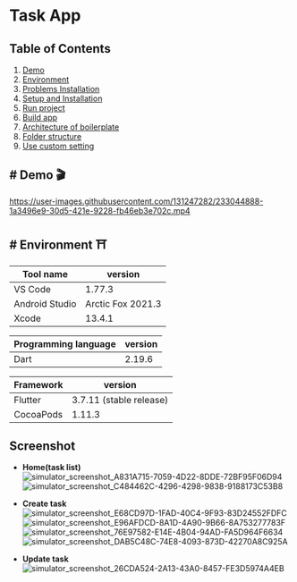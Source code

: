 # Task App

## Table of Contents

1. [Demo](#demo)
2. [Environment](#environment)
3. [Problems Installation](#problems)
4. [Setup and Installation](#setup-and-installation)
5. [Run project](#run-project)
6. [Build app](#build-app)
7. [Architecture of boilerplate](#architecture-of-boilerplate)
8. [Folder structure](#folder-structure)
9. [Use custom setting](#use-custom-setting)

## <a name="demo">#</a> Demo 🎬


https://user-images.githubusercontent.com/131247282/233044888-1a3496e9-30d5-421e-9228-fb46eb3e702c.mp4

## <a name="environment">#</a> Environment ⛩ 

| Tool name      | version             |
| -------------- | ------------------- |
| VS Code        | 1.77.3              |
| Android Studio | Arctic Fox 2021.3   |
| Xcode          | 13.4.1              |

| Programming language | version |
| -------------------- | ------- |
| Dart                 | 2.19.6  |

| Framework | version                 |
| --------- | ----------------------- |
| Flutter   | 3.7.11 (stable release) |
| CocoaPods | 1.11.3                  |

## Screenshot

- **Home(task list)**
![simulator_screenshot_A831A715-7059-4D22-8DDE-72BF95F06D94](https://user-images.githubusercontent.com/131247282/233046920-398d9063-58de-4fe9-8cc8-a6d12c0bb385.png)
![simulator_screenshot_C484462C-4296-4298-9838-9188173C53B8](https://user-images.githubusercontent.com/131247282/233047189-529ffbe6-1236-4f8a-89c5-7f3bd51bff33.png)

- **Create task**
![simulator_screenshot_E68CD97D-1FAD-40C4-9F93-83D24552FDFC](https://user-images.githubusercontent.com/131247282/233047014-6252561b-3a76-4622-a64d-5af1a71ac0d5.png)
![simulator_screenshot_E96AFDCD-8A1D-4A90-9B66-8A753277783F](https://user-images.githubusercontent.com/131247282/233047044-7ba9f627-b9c9-427a-800b-9f0423af013b.png)
![simulator_screenshot_76E97582-E14E-4B04-94AD-FA5D964F6634](https://user-images.githubusercontent.com/131247282/233047099-f826e1e9-eab8-4bb4-8c93-3444e7408240.png)
![simulator_screenshot_DAB5C48C-74E8-4093-873D-42270A8C925A](https://user-images.githubusercontent.com/131247282/233047125-d6d6c628-0ff6-4d4c-8af7-492e6e86e574.png)
- **Update task**
![simulator_screenshot_26CDA524-2A13-43A0-8457-FE3D5974A4EB](https://user-images.githubusercontent.com/131247282/233047250-a9780d5c-d3b9-4c3a-a8c1-2a7bbe9d8062.png)
